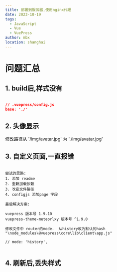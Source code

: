 ```yaml
---
title: 部署到服务器,使用nginx代理
date: 2023-10-19
tags: 
  - JavaScript
  - Vue
  - VuePress
author: mbx
location: shanghai  
---
```


# 问题汇总

## 1. build后,样式没有

```json

// .vuepress/config.js
base: './'

```

## 2. 头像显示

修改路径从 '/img/avatar.jpg' 为 './img/avatar.jpg'

## 3. 自定义页面,一直报错


```

尝试的思路: 
1. 添加 readme 
2. 重新加载依赖
3. 改变文件路径
4. configjs 添加page 字段

最后解决方案:

vuepress 版本号 1.9.10
vuepress-theme-meteorlxy 版本号 ^1.9.0

修改文件中 router的mode.  从history改为默认的hash
"\node_modules\@vuepress\core\lib\client\app.js" 

// mode: 'history',


```


## 4. 刷新后,丢失样式

